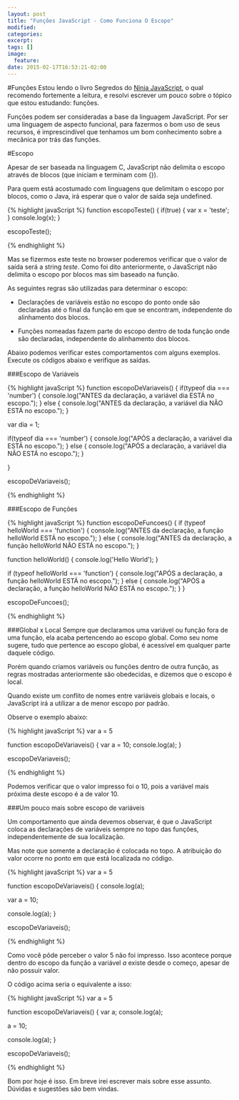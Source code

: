```yaml
---
layout: post
title: "Funções JavaScript - Como Funciona O Escopo"
modified:
categories: 
excerpt:
tags: []
image:
  feature:
date: 2015-02-17T16:53:21-02:00
---
```


#Funções
Estou lendo o livro Segredos do [Ninja JavaScript](http://novatec.com.br/livros/ninja-javascript/), o qual recomendo fortemente a leitura, e resolvi escrever um pouco sobre o tópico que estou estudando: funções. 

Funções podem ser consideradas a base da linguagem JavaScript. Por ser uma linguagem de aspecto funcional, para fazermos o bom uso de seus recursos, é imprescindível que tenhamos um bom conhecimento sobre a mecânica por trás das funções. 

#Escopo

Apesar de ser baseada na linguagem C, JavaScript não delimita o escopo através de blocos (que iniciam e terminam com {}).

Para quem está acostumado com linguagens que delimitam o escopo por blocos, como o Java, irá esperar que o valor de saída seja undefined.

{% highlight javaScript %}
 function escopoTeste() { 
   if(true) {
     var x = 'teste';
   }
   console.log(x);
 }

 escopoTeste();

{% endhighlight %}

Mas se fizermos este teste no browser poderemos verificar que o valor de saída será a string *teste*. Como foi dito anteriormente, o JavaScript não delimita o escopo por blocos mas sim baseado na função. 

As seguintes regras são utilizadas para determinar o escopo:

- Declarações de variáveis estão no escopo do ponto onde são declaradas até o final da função em que se encontram, independente do alinhamento dos blocos.

- Funções nomeadas fazem parte do escopo dentro de toda função onde são declaradas, independente do alinhamento dos blocos.

Abaixo podemos verificar estes comportamentos com alguns exemplos. Execute os códigos abaixo e verifique as saídas.

###Escopo de Variáveis

{% highlight javaScript %}
function escopoDeVariaveis() {
  if(typeof dia === 'number') {
    console.log("ANTES da declaração, a variável dia ESTÁ no escopo.");
  } else {
    console.log("ANTES da declaração, a variável dia NÃO ESTÁ no escopo.");
  }

  var dia = 1;

  if(typeof dia === 'number') {
    console.log("APÓS a declaração, a variável dia ESTÁ no escopo.");
  } else {
    console.log("APÓS a declaração, a variável dia NÃO ESTÁ no escopo.");
  }		  
  
}

escopoDeVariaveis();

{% endhighlight %}

###Escopo de Funções

{% highlight javaScript %}
function escopoDeFuncoes() {
  if (typeof helloWorld === 'function') {
    console.log("ANTES da declaração, a função helloWorld ESTÁ no escopo.");
  } else {
    console.log("ANTES da declaração, a função helloWorld NÃO ESTÁ no escopo.");
  }

  function helloWorld() { console.log('Hello World'); }

  if (typeof helloWorld === 'function') {
    console.log("APÓS a declaração, a função helloWorld ESTÁ no escopo.");
  } else {
    console.log("APÓS a declaração, a função helloWorld NÃO ESTÁ no escopo.");
  }
}

escopoDeFuncoes();

{% endhighlight %}

###Global x Local
Sempre que declaramos uma variável ou função fora de uma função, ela acaba pertencendo ao escopo global. Como seu nome sugere, tudo que pertence ao escopo global, é acessível em qualquer parte daquele código. 

Porém quando criamos variáveis ou funções dentro de outra função, as regras mostradas anteriormente são obedecidas, e dizemos que o escopo é local.

Quando existe um conflito de nomes entre variáveis globais e locais, o JavaScript irá a utilizar a de menor escopo por padrão.

Observe o exemplo abaixo:

{% highlight javaScript %}
var a = 5

function escopoDeVariaveis() {
  var a = 10;
  console.log(a);
}

escopoDeVariaveis();

{% endhighlight %}

Podemos verificar que o valor impresso foi o 10, pois a variável mais próxima deste escopo é a de valor 10.

###Um pouco mais sobre escopo de variáveis

Um comportamento que ainda devemos observar, é que o JavaScript coloca as declarações de variáveis sempre no topo das funções, independentemente de sua localização.

Mas note que somente a declaração é colocada no topo. A atribuição do valor ocorre no ponto em que está localizada no código.

{% highlight javaScript %}
var a = 5

function escopoDeVariaveis() {
  console.log(a);
  
  var a = 10;
  
  console.log(a);
}

escopoDeVariaveis();

{% endhighlight %}

Como você pôde perceber o valor 5 não foi impresso. Isso acontece porque dentro do escopo da função a variável _a_ existe desde o começo, apesar de não possuir valor.

O código acima seria o equivalente a isso:

{% highlight javaScript %}
var a = 5

function escopoDeVariaveis() {
  var a;
  console.log(a);
  
  a = 10;
  
  console.log(a);
}

escopoDeVariaveis();

{% endhighlight %}

Bom por hoje é isso. Em breve irei escrever mais sobre esse assunto. Dúvidas e sugestões são bem vindas.